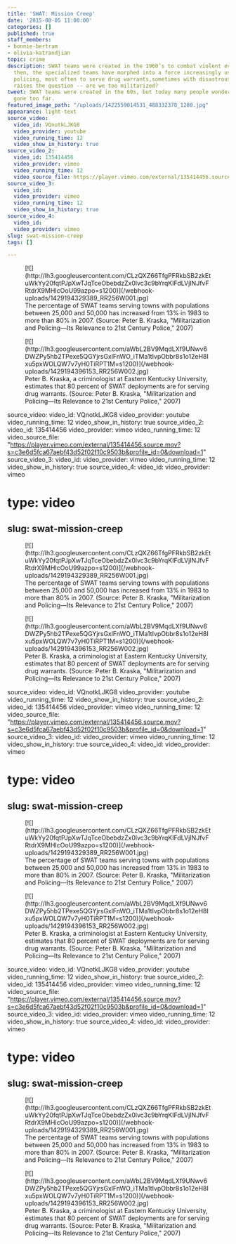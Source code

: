 ```yaml
---
title: 'SWAT: Mission Creep'
date: '2015-08-05 11:00:00'
categories: []
published: true
staff_members:
- bonnie-bertram
- olivia-katrandjian
topic: crime
description: SWAT teams were created in the 1960’s to combat violent events. Since
  then, the specialized teams have morphed into a force increasingly used in routine
  policing, most often to serve drug warrants,sometimes with disastrous results. Which
  raises the question -- are we too militarized?
tweet: SWAT teams were created in the 60s, but today many people wonder if they've
  gone too far.
featured_image_path: "/uploads/1422559014531_488332378_1280.jpg"
appearance: light-text
source_video:
  video_id: VQnotkLJKG8
  video_provider: youtube
  video_running_time: 12
  video_show_in_history: true
source_video_2:
  video_id: 135414456
  video_provider: vimeo
  video_running_time: 12
  video_source_file: https://player.vimeo.com/external/135414456.source.mov?s=c3e6d5fca67aebf43d52f02f10c9503b&profile_id=0&download=1
source_video_3:
  video_id: 
  video_provider: vimeo
  video_running_time: 12
  video_show_in_history: true
source_video_4:
  video_id: 
  video_provider: vimeo
slug: swat-mission-creep
tags: []

---
```

<figure data-type="image">[![](http://lh3.googleusercontent.com/CLzQXZ66TfgPFRkbSB2zkEtuWkYy20fqtPJpXwTJqTceObebdzZx0lvc3c9bYrqKIFdLVjINJfvFRtdrX9MHIcOoU99azpo=s1200)](/webhook-uploads/1429194329389_RR256W001.jpg)

<figcaption>
The percentage of SWAT teams serving towns with populations between 25,000 and 50,000 has increased from 13% in 1983 to more than 80% in 2007. (Source: Peter B. Kraska, "Militarization and Policing—Its Relevance to 21st Century Police," 2007)</figcaption>

</figure>

<figure data-type="image">[![](http://lh3.googleusercontent.com/aWbL2BV9MqdLXf9UNwv6DWZPy5hb2TPexe5QGYjrsGxlFnWO_iTMa1tIvpObbr8s1o12eH8Ixu5pxWOLQW7v7yH0TiRPT1M=s1200)](/webhook-uploads/1429194396153_RR256W002.jpg)

<figcaption>Peter B. Kraska, a criminologist at Eastern Kentucky University, estimates that 80 percent of SWAT deployments are for serving drug warrants. (Source: Peter B. Kraska, "Militarization and Policing—Its Relevance to 21st Century Police," 2007)
</figcaption>

</figure>

source_video:
  video_id: VQnotkLJKG8
  video_provider: youtube
  video_running_time: 12
  video_show_in_history: true
source_video_2:
  video_id: 135414456
  video_provider: vimeo
  video_running_time: 12
  video_source_file: "https://player.vimeo.com/external/135414456.source.mov?s=c3e6d5fca67aebf43d52f02f10c9503b&profile_id=0&download=1"
source_video_3:
  video_id:
  video_provider: vimeo
  video_running_time: 12
  video_show_in_history: true
source_video_4:
  video_id:
  video_provider: vimeo
# type: video
slug: swat-mission-creep
---

<figure data-type="image">[![](http://lh3.googleusercontent.com/CLzQXZ66TfgPFRkbSB2zkEtuWkYy20fqtPJpXwTJqTceObebdzZx0lvc3c9bYrqKIFdLVjINJfvFRtdrX9MHIcOoU99azpo=s1200)](/webhook-uploads/1429194329389_RR256W001.jpg)

<figcaption>
The percentage of SWAT teams serving towns with populations between 25,000 and 50,000 has increased from 13% in 1983 to more than 80% in 2007. (Source: Peter B. Kraska, "Militarization and Policing—Its Relevance to 21st Century Police," 2007)</figcaption>

</figure>

<figure data-type="image">[![](http://lh3.googleusercontent.com/aWbL2BV9MqdLXf9UNwv6DWZPy5hb2TPexe5QGYjrsGxlFnWO_iTMa1tIvpObbr8s1o12eH8Ixu5pxWOLQW7v7yH0TiRPT1M=s1200)](/webhook-uploads/1429194396153_RR256W002.jpg)

<figcaption>Peter B. Kraska, a criminologist at Eastern Kentucky University, estimates that 80 percent of SWAT deployments are for serving drug warrants. (Source: Peter B. Kraska, "Militarization and Policing—Its Relevance to 21st Century Police," 2007)
</figcaption>

</figure>

source_video:
  video_id: VQnotkLJKG8
  video_provider: youtube
  video_running_time: 12
  video_show_in_history: true
source_video_2:
  video_id: 135414456
  video_provider: vimeo
  video_running_time: 12
  video_source_file: "https://player.vimeo.com/external/135414456.source.mov?s=c3e6d5fca67aebf43d52f02f10c9503b&profile_id=0&download=1"
source_video_3:
  video_id:
  video_provider: vimeo
  video_running_time: 12
  video_show_in_history: true
source_video_4:
  video_id:
  video_provider: vimeo
# type: video
slug: swat-mission-creep
---

<figure data-type="image">[![](http://lh3.googleusercontent.com/CLzQXZ66TfgPFRkbSB2zkEtuWkYy20fqtPJpXwTJqTceObebdzZx0lvc3c9bYrqKIFdLVjINJfvFRtdrX9MHIcOoU99azpo=s1200)](/webhook-uploads/1429194329389_RR256W001.jpg)

<figcaption>
The percentage of SWAT teams serving towns with populations between 25,000 and 50,000 has increased from 13% in 1983 to more than 80% in 2007. (Source: Peter B. Kraska, "Militarization and Policing—Its Relevance to 21st Century Police," 2007)</figcaption>

</figure>

<figure data-type="image">[![](http://lh3.googleusercontent.com/aWbL2BV9MqdLXf9UNwv6DWZPy5hb2TPexe5QGYjrsGxlFnWO_iTMa1tIvpObbr8s1o12eH8Ixu5pxWOLQW7v7yH0TiRPT1M=s1200)](/webhook-uploads/1429194396153_RR256W002.jpg)

<figcaption>Peter B. Kraska, a criminologist at Eastern Kentucky University, estimates that 80 percent of SWAT deployments are for serving drug warrants. (Source: Peter B. Kraska, "Militarization and Policing—Its Relevance to 21st Century Police," 2007)
</figcaption>

</figure>

source_video:
  video_id: VQnotkLJKG8
  video_provider: youtube
  video_running_time: 12
  video_show_in_history: true
source_video_2:
  video_id: 135414456
  video_provider: vimeo
  video_running_time: 12
  video_source_file: "https://player.vimeo.com/external/135414456.source.mov?s=c3e6d5fca67aebf43d52f02f10c9503b&profile_id=0&download=1"
source_video_3:
  video_id:
  video_provider: vimeo
  video_running_time: 12
  video_show_in_history: true
source_video_4:
  video_id:
  video_provider: vimeo
# type: video
slug: swat-mission-creep
---

<figure data-type="image">[![](http://lh3.googleusercontent.com/CLzQXZ66TfgPFRkbSB2zkEtuWkYy20fqtPJpXwTJqTceObebdzZx0lvc3c9bYrqKIFdLVjINJfvFRtdrX9MHIcOoU99azpo=s1200)](/webhook-uploads/1429194329389_RR256W001.jpg)

<figcaption>
The percentage of SWAT teams serving towns with populations between 25,000 and 50,000 has increased from 13% in 1983 to more than 80% in 2007. (Source: Peter B. Kraska, "Militarization and Policing—Its Relevance to 21st Century Police," 2007)</figcaption>

</figure>

<figure data-type="image">[![](http://lh3.googleusercontent.com/aWbL2BV9MqdLXf9UNwv6DWZPy5hb2TPexe5QGYjrsGxlFnWO_iTMa1tIvpObbr8s1o12eH8Ixu5pxWOLQW7v7yH0TiRPT1M=s1200)](/webhook-uploads/1429194396153_RR256W002.jpg)

<figcaption>Peter B. Kraska, a criminologist at Eastern Kentucky University, estimates that 80 percent of SWAT deployments are for serving drug warrants. (Source: Peter B. Kraska, "Militarization and Policing—Its Relevance to 21st Century Police," 2007)
</figcaption>

</figure>

